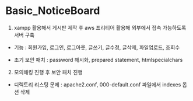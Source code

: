# Basic_NoticeBoard

1. xampp 활용해서 게시판 제작 후 aws 프리티어 활용해 외부에서 접속 가능하도록 서버 구축

- 기능 : 회원가입, 로그인, 로그아웃, 글쓰기, 글수정, 글삭제, 파일업로드, 조회수

- 초기 보안 패치 : password 해시화, prepared statement, htmlspecialchars

2. 모의해킹 진행 후 보안 패치 진행

- 디렉토리 리스팅 문제 : apache2.conf, 000-default.conf 파일에서 indexes 옵션 삭제




